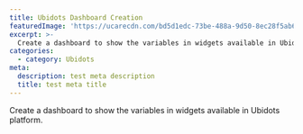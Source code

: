 ```yaml
---
title: Ubidots Dashboard Creation
featuredImage: 'https://ucarecdn.com/bd5d1edc-73be-488a-9d50-8ec28f5ab6a9/'
excerpt: >-
  Create a dashboard to show the variables in widgets available in Ubidots platform.
categories:
  - category: Ubidots
meta:
  description: test meta description
  title: test meta title
---
```


Create a dashboard to show the variables in widgets available in Ubidots platform.
